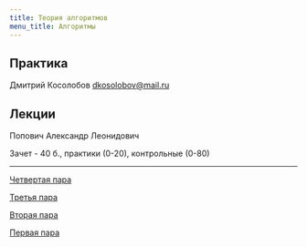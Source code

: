 ```yaml
---
title: Теория алгоритмов
menu_title: Алгоритмы
---
```


## Практика

Дмитрий Косолобов dkosolobov@mail.ru

## Лекции

Попович Александр Леонидович

Зачет - 40 б., практики (0-20), контрольные (0-80)

---

[Четвертая пара](lectures/4)

[Третья пара](lectures/3)

[Вторая пара](lectures/2)

[Первая пара](lectures/1)